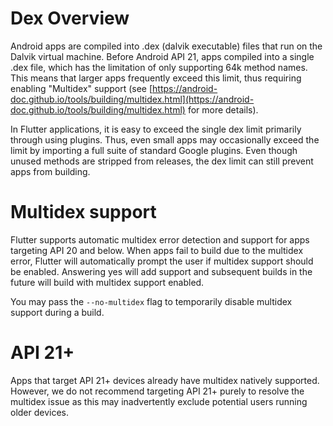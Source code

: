# Dex Overview

Android apps are compiled into .dex (dalvik executable) files that run on the Dalvik virtual machine. Before Android API 21, apps compiled into a single .dex file, which has the limitation of only supporting 64k method names. This means that larger apps frequently exceed this limit, thus requiring enabling  "Multidex" support (see [https://android-doc.github.io/tools/building/multidex.html](https://android-doc.github.io/tools/building/multidex.html) for more details).

In Flutter applications, it is easy to exceed the single dex limit primarily through using plugins. Thus, even small apps may occasionally exceed the limit by importing a full suite of standard Google plugins. Even though unused methods are stripped from releases, the dex limit can still prevent apps from building.

# Multidex support

Flutter supports automatic multidex error detection and support for apps targeting API 20 and below. When apps fail to build due to the multidex error, Flutter will automatically prompt the user if multidex support should be enabled. Answering yes will add support and subsequent builds in the future will build with multidex support enabled.

You may pass the `--no-multidex` flag to temporarily disable multidex support during a build.

# API 21+

Apps that target API 21+ devices already have multidex natively supported. However, we do not recommend targeting API 21+ purely to resolve the multidex issue as this may inadvertently exclude potential users running older devices.